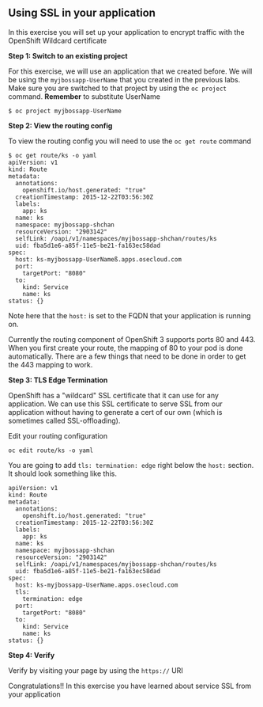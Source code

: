 ## Using SSL in your application

In this exercise you will set up your application to encrypt traffic with the OpenShift Wildcard certificate

**Step 1: Switch to an existing project**

For this exercise, we will use an application that we created before. We will be using the `myjbossapp-UserName` that you created in the previous labs. Make sure you are switched to that project by using the `oc project` command. **Remember** to substitute UserName

```
$ oc project myjbossapp-UserName
```

**Step 2: View the routing config**

To view the routing config you will need to use the `oc get route` command

```
$ oc get route/ks -o yaml
apiVersion: v1
kind: Route
metadata:
  annotations:
    openshift.io/host.generated: "true"
  creationTimestamp: 2015-12-22T03:56:30Z
  labels:
    app: ks
  name: ks
  namespace: myjbossapp-shchan
  resourceVersion: "2903142"
  selfLink: /oapi/v1/namespaces/myjbossapp-shchan/routes/ks
  uid: fba5d1e6-a85f-11e5-be21-fa163ec58dad
spec:
  host: ks-myjbossapp-UserNameß.apps.osecloud.com
  port:
    targetPort: "8080"
  to:
    kind: Service
    name: ks
status: {}
```

Note here that the `host:` is set to the FQDN that your application is running on.

Currently the routing component of OpenShift 3 supports ports 80 and 443. When you first create your route, the mapping of 80 to your pod is done automatically. There are a few things that need to be done in order to get the 443 mapping to work.

**Step 3: TLS Edge Termination**

OpenShift has a "wildcard" SSL certificate that it can use for any application. We can use this SSL certificate to serve SSL from our application without having to generate a cert of our own (which is sometimes called SSL-offloading).

Edit your routing configuration

```
oc edit route/ks -o yaml
```

You are going to add `tls: termination: edge` right below the `host:` section. It should look something like this.

```
apiVersion: v1
kind: Route
metadata:
  annotations:
    openshift.io/host.generated: "true"
  creationTimestamp: 2015-12-22T03:56:30Z
  labels:
    app: ks
  name: ks
  namespace: myjbossapp-shchan
  resourceVersion: "2903142"
  selfLink: /oapi/v1/namespaces/myjbossapp-shchan/routes/ks
  uid: fba5d1e6-a85f-11e5-be21-fa163ec58dad
spec:
  host: ks-myjbossapp-UserName.apps.osecloud.com
  tls:
    termination: edge
  port:
    targetPort: "8080"
  to:
    kind: Service
    name: ks
status: {}
```

**Step 4: Verify**

Verify by visiting your page by using the `https://` URI


Congratulations!! In this exercise you have learned about service SSL from your application
